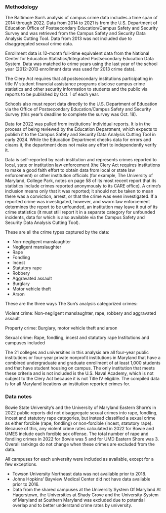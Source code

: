 ### Methodology
The Baltimore Sun’s analysis of campus crime data includes a time span of 2014 through 2022. Data from 2014 to 2021 is from the U.S. Department of Education Office of Postsecondary Education/Campus Safety and Security Survey and was retrieved from the Campus Safety and Security Data Analysis Cutting Tool. Data from 2013 was not included due to disaggregated sexual crime data. 

Enrollment data is 12-month full-time equivalent data from the National Center for Education Statistics/Integrated Postsecondary Education Data System. Data was matched to crime years using the last year of the school year (2012-2013 enrollment data was used for 2013 crime data).

The Clery Act requires that all postsecondary institutions participating in title IV student financial assistance programs disclose campus crime statistics and other security information to students and the public via reports to be published by Oct. 1 of each year.

Schools also must report data directly to the U.S. Department of Education via the Office of Postsecondary Education/Campus Safety and Security Survey (this year’s deadline to complete the survey was Oct. 18). 

Data for 2022 was pulled from institutions’ individual reports. It is in the process of being reviewed by the Education Department, which expects to publish it to the Campus Safety and Security Data Analysis Cutting Tool in early 2024. While the Education Department checks data for errors and cleans it, the department does not make any effort to independently verify it. 

Data is self-reported by each institution and represents crimes reported to local, state or institution law enforcement (the Clery Act requires institutions to make a good faith effort to obtain data from local or state law enforcement) or other institution officials (for example, The University of Maryland, College Park, notes on page 58 of its most recent report that its statistics include crimes reported anonymously to its CARE office). A crime’s inclusion means only that it was reported; it should not be taken to mean there was a conviction, arrest, or that the crime was even investigated. If a reported crime was investigated, however, and sworn law enforcement determines the report to be unfounded, an institution may leave it out of its crime statistics (it must still report it in a separate category for unfounded incidents, data for which is also available via the Campus Safety and Security Data Analysis Cutting Tool).

These are all the crime types captured by the data:

- Non-negligent manslaughter 
- Negligent manslaughter
- Rape
- Fondling
- Incest
- Statutory rape
- Robbery
- Aggravated assault
- Burglary
- Motor vehicle theft
- Arson

These are the three ways The Sun’s analysis categorized crimes:

Violent crime: Non-negligent manslaughter, rape, robbery and aggravated assault

Property crime: Burglary, motor vehicle theft and arson

Sexual crime: Rape, fondling, incest and statutory rape
Institutions and campuses included

The 21 colleges and universities in this analysis are all four-year public institutions or four-year private nonprofit institutions in Maryland that have a combined undergraduate and graduate enrollment of at least 1,000 students and that have student housing on campus. The only institution that meets these criteria and is not included is the U.S. Naval Academy, which is not subject to the Clery Act because it is not Title IV eligible. The compiled data is for all Maryland locations an institution reported crimes for.

### Data notes

Bowie State University’s and the University of Maryland Eastern Shore’s in 2022 public reports did not disaggregate sexual crimes into rape, fondling, incest and statutory rape categories, but instead classified a sexual crime as either forcible (rape, fondling) or non-forcible (incest, statutory rape). Because of this, any violent crime rates calculated in 2022 for Bowie and UMES include each forcible sex offense. The total number of rape and fondling crimes in 2022 for Bowie was 5 and for UMD Eastern Shore was 3. Overall rankings do not change when these crimes are excluded from the data. 

All campuses for each university were included as available, except for a few exceptions. 
- Towson University Northeast data was not available prior to 2018.
- Johns Hopkins’ Bayview Medical Center did not have data available prior to 2016.
- Data from the shared campuses at the University System Of Maryland At Hagerstown, the Universities at Shady Grove and the University System of Maryland at Southern Maryland was excluded due to potential overlap and to better understand crime rates by university. 
